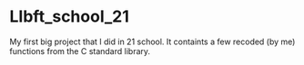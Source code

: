 # LIbft_school_21
My first big project that I did in 21 school. It containts a few recoded (by me) functions from the C standard library.
